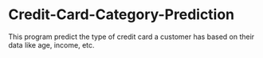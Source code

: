 # Credit-Card-Category-Prediction
This program predict the type of credit card a customer has based on their data like age, income, etc.
